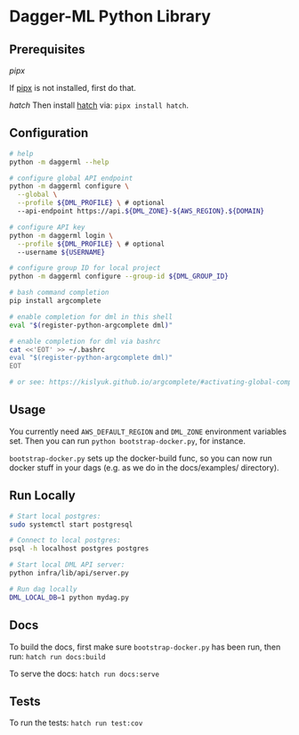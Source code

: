 # Dagger-ML Python Library

## Prerequisites

*pipx*

If [pipx](https://pypa.github.io/pipx/) is not installed, first do that.

*hatch*
Then install [hatch](https://hatch.pypa.io/latest/) via: `pipx install hatch`.

## Configuration

```bash
# help
python -m daggerml --help

# configure global API endpoint
python -m daggerml configure \
  --global \
  --profile ${DML_PROFILE} \ # optional
  --api-endpoint https://api.${DML_ZONE}-${AWS_REGION}.${DOMAIN}

# configure API key
python -m daggerml login \
  --profile ${DML_PROFILE} \ # optional
  --username ${USERNAME}

# configure group ID for local project
python -m daggerml configure --group-id ${DML_GROUP_ID}
```

```bash
# bash command completion
pip install argcomplete

# enable completion for dml in this shell
eval "$(register-python-argcomplete dml)"

# enable completion for dml via bashrc
cat <<'EOT' >> ~/.bashrc
eval "$(register-python-argcomplete dml)"
EOT

# or see: https://kislyuk.github.io/argcomplete/#activating-global-completion
```

## Usage

You currently need `AWS_DEFAULT_REGION` and `DML_ZONE` environment variables
set. Then you can run `python bootstrap-docker.py`, for instance.

`bootstrap-docker.py` sets up the docker-build func, so you can now run docker
stuff in your dags (e.g. as we do in the docs/examples/ directory).

## Run Locally

```bash
# Start local postgres:
sudo systemctl start postgresql

# Connect to local postgres:
psql -h localhost postgres postgres

# Start local DML API server:
python infra/lib/api/server.py

# Run dag locally
DML_LOCAL_DB=1 python mydag.py
```

## Docs

To build the docs, first make sure `bootstrap-docker.py` has been run, then
run: `hatch run docs:build`

To serve the docs: `hatch run docs:serve`

## Tests

To run the tests: `hatch run test:cov`
